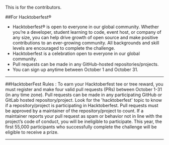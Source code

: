 This is for the contributors.

##For Hacktoberfest® 
<ul>
<li/>Hacktoberfest® is open to everyone in our global community. Whether you’re a developer, student learning to code, event host, or company of any size, you can help drive growth of open source and make positive contributions to an ever-growing community. All backgrounds and skill levels are encouraged to complete the challenge.

<li/>Hacktoberfest is a celebration open to everyone in our global community.
<li/>Pull requests can be made in any GitHub-hosted repositories/projects.

<li/>You can sign up anytime between October 1 and October 31.</ul>
<hr>
##HacktoberFest Rules :
To earn your Hacktoberfest tee or tree reward, you must register and make four valid pull requests (PRs) between October 1-31 (in any time zone). Pull requests can be made in any participating GitHub or GitLab hosted repository/project. Look for the 'hacktoberfest' topic to know if a repository/project is participating in Hacktoberfest. Pull requests must be approved by a maintainer of the repository/project to count. If a maintainer reports your pull request as spam or behavior not in line with the project’s code of conduct, you will be ineligible to participate. This year, the first 55,000 participants who successfully complete the challenge will be eligible to receive a prize.
<hr>
